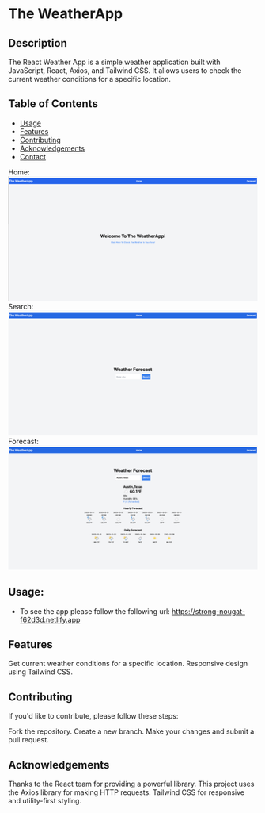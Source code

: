# The WeatherApp

## Description

The React Weather App is a simple weather application built with JavaScript, React, Axios, and Tailwind CSS. It allows users to check the current weather conditions for a specific location.

## Table of Contents

- [Usage](#usage)
- [Features](#features)
- [Contributing](#contributing)
- [Acknowledgements](#acknowledgements)
- [Contact](#contact)

Home:
![Home Screen](/public/assets/Home.png)
Search:
![Search Screen](/public/assets/Search.png)
Forecast:
![Forecast Screen](/public/assets/Forecastresults.png)

## Usage:

- To see the app please follow the following url:
  https://strong-nougat-f62d3d.netlify.app

## Features

Get current weather conditions for a specific location.
Responsive design using Tailwind CSS.

## Contributing

If you'd like to contribute, please follow these steps:

Fork the repository.
Create a new branch.
Make your changes and submit a pull request.

## Acknowledgements

Thanks to the React team for providing a powerful library.
This project uses the Axios library for making HTTP requests.
Tailwind CSS for responsive and utility-first styling.
